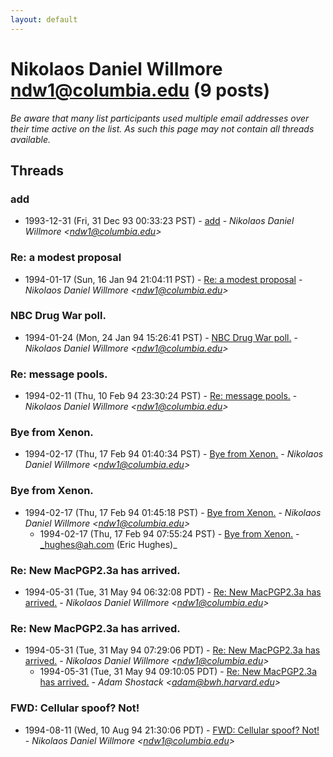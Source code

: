 ```yaml
---
layout: default
---
```


# Nikolaos Daniel Willmore <ndw1@columbia.edu> (9 posts)

_Be aware that many list participants used multiple email addresses over their time active on the list. As such this page may not contain all threads available._

## Threads

### add
+ 1993-12-31 (Fri, 31 Dec 93 00:33:23 PST) - [add](/archive/1993/12/9e7ec05ebf95e1265de49aa9795cce1544fbce89ee3baa79a5fcc042a1bfc0fe) - _Nikolaos Daniel Willmore \<ndw1@columbia.edu\>_

### Re: a modest proposal
+ 1994-01-17 (Sun, 16 Jan 94 21:04:11 PST) - [Re: a modest proposal](/archive/1994/01/01adad1ef59f407900f4ea3417dab0ddf39bef39e6feccff485f166a2b64e2a1) - _Nikolaos Daniel Willmore \<ndw1@columbia.edu\>_

### NBC Drug War poll.
+ 1994-01-24 (Mon, 24 Jan 94 15:26:41 PST) - [NBC Drug War poll.](/archive/1994/01/33e61f2ea699c50f47ba3befc20434fad5b219c796654d0089ffd83bf4f3e9fc) - _Nikolaos Daniel Willmore \<ndw1@columbia.edu\>_

### Re: message pools.
+ 1994-02-11 (Thu, 10 Feb 94 23:30:24 PST) - [Re: message pools.](/archive/1994/02/6643386205fd8d60b3a38bc54c9e14a874b49bc0cf25f9734f2c8ab60125bebd) - _Nikolaos Daniel Willmore \<ndw1@columbia.edu\>_

### Bye from Xenon.
+ 1994-02-17 (Thu, 17 Feb 94 01:40:34 PST) - [Bye from Xenon.](/archive/1994/02/a7d2478f74fd1682c764bc48b3d6e82339e87da8e6841d6178ab293844a8f3a6) - _Nikolaos Daniel Willmore \<ndw1@columbia.edu\>_

### Bye from Xenon.
+ 1994-02-17 (Thu, 17 Feb 94 01:45:18 PST) - [Bye from Xenon.](/archive/1994/02/d5a81c7ae21cef9bc5085261ecabf7466211b0c34adc24e20657670ab08aed54) - _Nikolaos Daniel Willmore \<ndw1@columbia.edu\>_
  + 1994-02-17 (Thu, 17 Feb 94 07:55:24 PST) - [Bye from Xenon.](/archive/1994/02/6214f6ae74a6236a38d3067f04d0c6d3e5c84b4fd2af629466328effb5989ea6) - _hughes@ah.com (Eric Hughes)_

### Re: New MacPGP2.3a has arrived.
+ 1994-05-31 (Tue, 31 May 94 06:32:08 PDT) - [Re: New MacPGP2.3a has arrived.](/archive/1994/05/8712c3fb09e4e50920e014beb1fb3732e76bdfe0edb5c2f3090399b153253c44) - _Nikolaos Daniel Willmore \<ndw1@columbia.edu\>_

### Re: New MacPGP2.3a has arrived.
+ 1994-05-31 (Tue, 31 May 94 07:29:06 PDT) - [Re: New MacPGP2.3a has arrived.](/archive/1994/05/75307b692ad70601ad24dc64448d97362a1324102851f462e70d80173d0b48b2) - _Nikolaos Daniel Willmore \<ndw1@columbia.edu\>_
  + 1994-05-31 (Tue, 31 May 94 09:10:05 PDT) - [Re: New MacPGP2.3a has arrived.](/archive/1994/05/add8688a37db8f216bc80e30622d049f2c3873597044c21a29aa6f2a7537d122) - _Adam Shostack \<adam@bwh.harvard.edu\>_

### FWD: Cellular spoof? Not!
+ 1994-08-11 (Wed, 10 Aug 94 21:30:06 PDT) - [FWD: Cellular spoof? Not!](/archive/1994/08/a295ab72a1d3f79efefb7bf0be48dde9407a0bfe05bf0a212739f681a1819d67) - _Nikolaos Daniel Willmore \<ndw1@columbia.edu\>_

